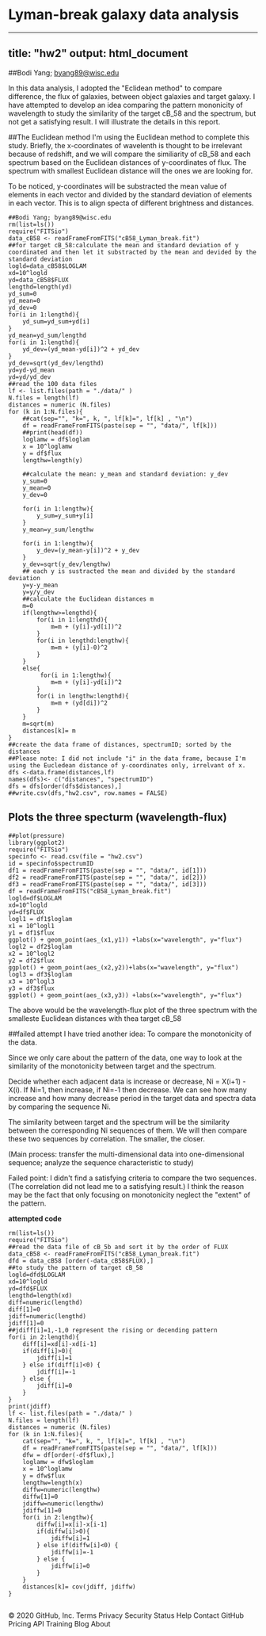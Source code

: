 # Lyman-break galaxy data analysis
---
title: "hw2"
output: html_document
---

##Bodi Yang; byang89@wisc.edu

In this data analysis, I adopted the "Eclidean method" to compare difference, the flux of galaxies, between object galaxies and target galaxy. I have attempted to develop an idea comparing the pattern mononicity of wavelength to study the similarity of the target cB_58 and the spectrum, but not get a satisfying result. I will illustrate the details in this report.

##The Euclidean method
I'm using the Euclidean method to complete this study. Briefly, the x-coordinates of wavelenth is thought to be irrelevant because of redshift, and we will compare the similiarity of cB_58 and each spectrum based on the Euclidean distances of y-coordinates of flux. The spectrum with smallest Euclidean distance will the ones we are looking for.

To be noticed, y-coordinates will be substracted the mean value of elements in each vector and divided by the standard deviation of elements in each vector. This is to align specta of different brightness and distances.


```{r Euclidean distances method}
##Bodi Yang; byang89@wisc.edu
rm(list=ls())
require("FITSio")
data_cB58 <- readFrameFromFITS("cB58_Lyman_break.fit")
##for target cB_58:calculate the mean and standard deviation of y coordinated and then let it substracted by the mean and devided by the standard deviation
logld=data_cB58$LOGLAM
xd=10^logld
yd=data_cB58$FLUX
lengthd=length(yd)
yd_sum=0
yd_mean=0
yd_dev=0
for(i in 1:lengthd){
    yd_sum=yd_sum+yd[i]
}
yd_mean=yd_sum/lengthd
for(i in 1:lengthd){
    yd_dev=(yd_mean-yd[i])^2 + yd_dev
}
yd_dev=sqrt(yd_dev/lengthd)
yd=yd-yd_mean
yd=yd/yd_dev
##read the 100 data files
lf <- list.files(path = "./data/" )
N.files = length(lf)
distances = numeric (N.files)
for (k in 1:N.files){
    ##cat(sep="", "k=", k, ", lf[k]=", lf[k] , "\n")
    df = readFrameFromFITS(paste(sep = "", "data/", lf[k]))
    ##print(head(df))
    loglamw = df$loglam
    x = 10^loglamw
    y = df$flux
    lengthw=length(y)
    
    ##calculate the mean: y_mean and standard deviation: y_dev
    y_sum=0
    y_mean=0
    y_dev=0
    
    for(i in 1:lengthw){
        y_sum=y_sum+y[i]
    }
    y_mean=y_sum/lengthw
    
    for(i in 1:lengthw){
        y_dev=(y_mean-y[i])^2 + y_dev
    }
    y_dev=sqrt(y_dev/lengthw)
    ## each y is sustracted the mean and divided by the standard deviation
    y=y-y_mean
    y=y/y_dev
    ##calculate the Euclidean distances m
    m=0
    if(lengthw>=lengthd){
        for(i in 1:lengthd){
            m=m + (y[i]-yd[i])^2
        }
        for(i in lengthd:lengthw){
            m=m + (y[i]-0)^2
        }
    }
    else{
         for(i in 1:lengthw){
            m=m + (y[i]-yd[i])^2
        }
        for(i in lengthw:lengthd){
            m=m + (yd[di])^2
        }
    }   
    m=sqrt(m)
    distances[k]= m
}
##create the data frame of distances, spectrumID; sorted by the distances
##Please note: I did not include "i" in the data frame, because I'm using the Eucledean distance of y-coordinates only, irrelvant of x. 
dfs <-data.frame(distances,lf)
names(dfs)<- c("distances", "spectrumID")
dfs = dfs[order(dfs$distances),]
##write.csv(dfs,"hw2.csv", row.names = FALSE)
```

## Plots the three specturm (wavelength-flux)

```{r pressure}
##plot(pressure)
library(ggplot2)
require("FITSio")
specinfo <- read.csv(file = "hw2.csv")
id = specinfo$spectrumID
df1 = readFrameFromFITS(paste(sep = "", "data/", id[1]))
df2 = readFrameFromFITS(paste(sep = "", "data/", id[2]))
df3 = readFrameFromFITS(paste(sep = "", "data/", id[3]))
df = readFrameFromFITS("cB58_Lyman_break.fit")
logld=df$LOGLAM
xd=10^logld
yd=df$FLUX
logl1 = df1$loglam
x1 = 10^logl1
y1 = df1$flux
ggplot() + geom_point(aes_(x1,y1)) +labs(x="wavelength", y="flux")
logl2 = df2$loglam
x2 = 10^logl2
y2 = df2$flux
ggplot() + geom_point(aes_(x2,y2))+labs(x="wavelength", y="flux")
logl3 = df3$loglam
x3 = 10^logl3
y3 = df3$flux
ggplot() + geom_point(aes_(x3,y3)) +labs(x="wavelength", y="flux")
```

The above would be the wavelength-flux plot of the three spectrum with the smalleste Euclidean distances with thea target cB_58

##failed attempt
I have tried another idea: To compare the monotonicity of the data.

Since we only care about the pattern of the data, one way to look at the similarity of the monotonicity between target and the spectrum. 

 Decide whether each adjacent data is increase or decrease, Ni = X(i+1) - X(i). If Ni=1, then increase, if Ni=-1 then decrease. We can see how many increase and how many decrease period in the target data and spectra data by comparing the sequence Ni.

The similarity between target and the spectrum will be the similarity between the corresponding Ni sequences of them. We will then compare these two sequences by correlation. The smaller, the closer.

(Main process: transfer the multi-dimensional data into one-dimensional sequence; analyze the sequence characteristic to study)

Failed point: I didn't find a satisfying criteria to compare the two sequences. (The correlation did not lead me to a satisfying result.) I think the reason may be the fact that only focusing on monotonicity neglect the "extent" of the pattern.

**attempted code**

```{r eval=FALSE}
rm(list=ls())
require("FITSio")
##read the data file of cB_5b and sort it by the order of FLUX
data_cB58 <- readFrameFromFITS("cB58_Lyman_break.fit")
dfd = data_cB58 [order(-data_cB58$FLUX),]
##to study the pattern of target cB_58
logld=dfd$LOGLAM
xd=10^logld
yd=dfd$FLUX
lengthd=length(xd)
diff=numeric(lengthd)
diff[1]=0
jdiff=numeric(lengthd)
jdiff[1]=0
##jdiff[i]=1,-1,0 represent the rising or decending pattern
for(i in 2:lengthd){
    diff[i]=xd[i]-xd[i-1]
    if(diff[i]>0){
        jdiff[i]=1
    } else if(diff[i]<0) {
        jdiff[i]=-1
    } else {
        jdiff[i]=0
    }
}
print(jdiff)
lf <- list.files(path = "./data/" )
N.files = length(lf)
distances = numeric (N.files)
for (k in 1:N.files){
    cat(sep="", "k=", k, ", lf[k]=", lf[k] , "\n")
    df = readFrameFromFITS(paste(sep = "", "data/", lf[k]))
    dfw = df[order(-df$flux),]
    loglamw = dfw$loglam
    x = 10^loglamw
    y = dfw$flux
    lengthw=length(x)
    diffw=numeric(lengthw)
    diffw[1]=0
    jdiffw=numeric(lengthw)
    jdiffw[1]=0
    for(i in 2:lengthw){
        diffw[i]=x[i]-x[i-1]
        if(diffw[i]>0){
            jdiffw[i]=1
        } else if(diffw[i]<0) {
            jdiffw[i]=-1
        } else {
            jdiffw[i]=0
        }
    }
    distances[k]= cov(jdiff, jdiffw)  
}
 
```


© 2020 GitHub, Inc.
Terms
Privacy
Security
Status
Help
Contact GitHub
Pricing
API
Training
Blog
About
